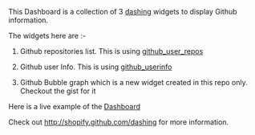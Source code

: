    This Dashboard is a collection of 3 [dashing](http://shopify.github.com/dashing)  widgets to display Github information.

 The widgets here are :-
 
 1) Github repositories list. This is using [github_user_repos](https://github.com/foobugs/foobugs-dashboard/blob/master/jobs/github_user_repos.rb)
 
 2) Github user Info. This is using [github_userinfo](https://github.com/foobugs/foobugs-dashboard/blob/master/jobs/github_userinfo.rb)
 
 3) Github Bubble graph which is a new widget created in this repo only. Checkout the gist for it
 
 Here is a live example of the [Dashboard](http://githubdashboard.herokuapp.com/sample)

Check out http://shopify.github.com/dashing for more information.
